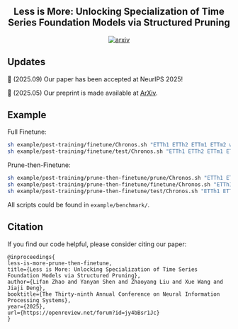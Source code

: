 <h2 align="center"> Less is More: Unlocking Specialization of Time Series Foundation Models via Structured Pruning</h2>

<p align="center">
    <a href="https://arxiv.org/abs/2505.23195">
        <img
            src="https://img.shields.io/static/v1?label=arXiv&message=2505.23195&color=B31B1B&logo=arXiv"
            alt="arxiv"
        />
    </a>
</p>

## Updates
:triangular_flag_on_post: (2025.09) Our paper has been accepted at NeurIPS 2025!

:triangular_flag_on_post: (2025.05) Our preprint is made available at [ArXiv](https://arxiv.org/abs/2505.23195).

## Example

Full Finetune:
```bash
sh example/post-training/finetune/Chronos.sh "ETTh1 ETTh2 ETTm1 ETTm2 weather"
sh example/post-training/finetune/test/Chronos.sh "ETTh1 ETTh2 ETTm1 ETTm2 weather"
```

Prune-then-Finetune:
```bash
sh example/post-training/prune-then-finetune/prune/Chronos.sh "ETTh1 ETTh2 ETTm1 ETTm2 weather"
sh example/post-training/prune-then-finetune/finetune/Chronos.sh "ETTh1 ETTh2 ETTm1 ETTm2 weather"
sh example/post-training/prune-then-finetune/test/Chronos.sh "ETTh1 ETTh2 ETTm1 ETTm2 weather"
```

All scripts could be found in `example/benchmark/`.


## Citation
If you find our code helpful, please consider citing our paper:
```
@inproceedings{
less-is-more-prune-then-finetune,
title={Less is More: Unlocking Specialization of Time Series Foundation Models via Structured Pruning},
author={Lifan Zhao and Yanyan Shen and Zhaoyang Liu and Xue Wang and Jiaji Deng},
booktitle={The Thirty-ninth Annual Conference on Neural Information Processing Systems},
year={2025},
url={https://openreview.net/forum?id=jy4bBsr1Jc}
}
```